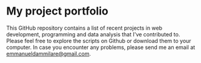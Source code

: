 # My project portfolio
This GitHub repository contains a list of recent projects in web development, programming and data analysis that I've contributed to. Please feel free to explore the scripts on Github or download them to your computer. In case you encounter any problems, please send me an email at emmanueldammilare@gmail.com.
